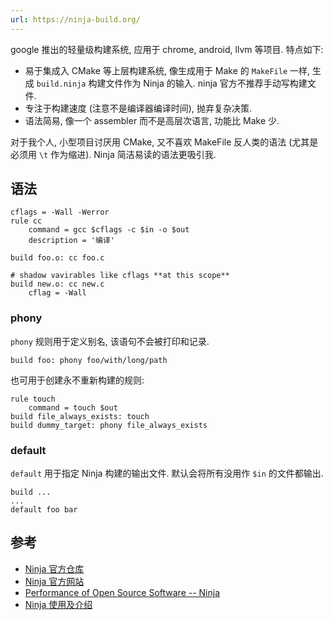 ```yaml
---
url: https://ninja-build.org/
---
```


google 推出的轻量级构建系统, 应用于 chrome, android, llvm 等项目. 特点如下:
- 易于集成入 CMake 等上层构建系统, 像生成用于 Make 的 `MakeFile` 一样, 生成 `build.ninja` 构建文件作为 Ninja 的输入. ninja 官方不推荐手动写构建文件.
- 专注于构建速度 (注意不是编译器编译时间), 抛弃复杂决策.
- 语法简易, 像一个 assembler 而不是高层次语言, 功能比 Make 少.

对于我个人, 小型项目讨厌用 CMake, 又不喜欢 MakeFile 反人类的语法 (尤其是必须用 `\t` 作为缩进). Ninja 简洁易读的语法更吸引我.

## 语法

```ninja
cflags = -Wall -Werror
rule cc
	command = gcc $cflags -c $in -o $out
	description = '编译'

build foo.o: cc foo.c

# shadow vavirables like cflags **at this scope**
build new.o: cc new.c
	cflag = -Wall
```

### phony

`phony` 规则用于定义别名, 该语句不会被打印和记录.

```ninja
build foo: phony foo/with/long/path
```

也可用于创建永不重新构建的规则:

```ninja
rule touch
	command = touch $out
build file_always_exists: touch
build dummy_target: phony file_always_exists
```

### default

`default` 用于指定 Ninja 构建的输出文件. 默认会将所有没用作 `$in` 的文件都输出.

```ninja
build ...
...
default foo bar
```

## 参考

- [Ninja 官方仓库](https://github.com/ninja-build/ninja)
- [Ninja 官方网站](https://ninja-build.org/)
- [Performance of Open Source Software -- Ninja](https://aosabook.org/en/posa/ninja.html) 
- [Ninja 使用及介绍](https://juejin.cn/post/7121635640923389966)

